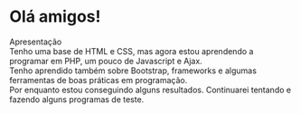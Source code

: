 # Olá amigos!
Apresentação </br>
Tenho uma base de HTML e CSS, mas agora estou aprendendo a programar em PHP, um pouco de Javascript e Ajax.</br>
Tenho aprendido também sobre Bootstrap, frameworks e algumas ferramentas de boas práticas em programação.</br>
Por enquanto estou conseguindo alguns resultados.
Continuarei tentando e fazendo alguns programas de teste.</br>
